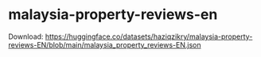 # malaysia-property-reviews-en

Download: https://huggingface.co/datasets/haziqzikry/malaysia-property-reviews-EN/blob/main/malaysia_property_reviews-EN.json
